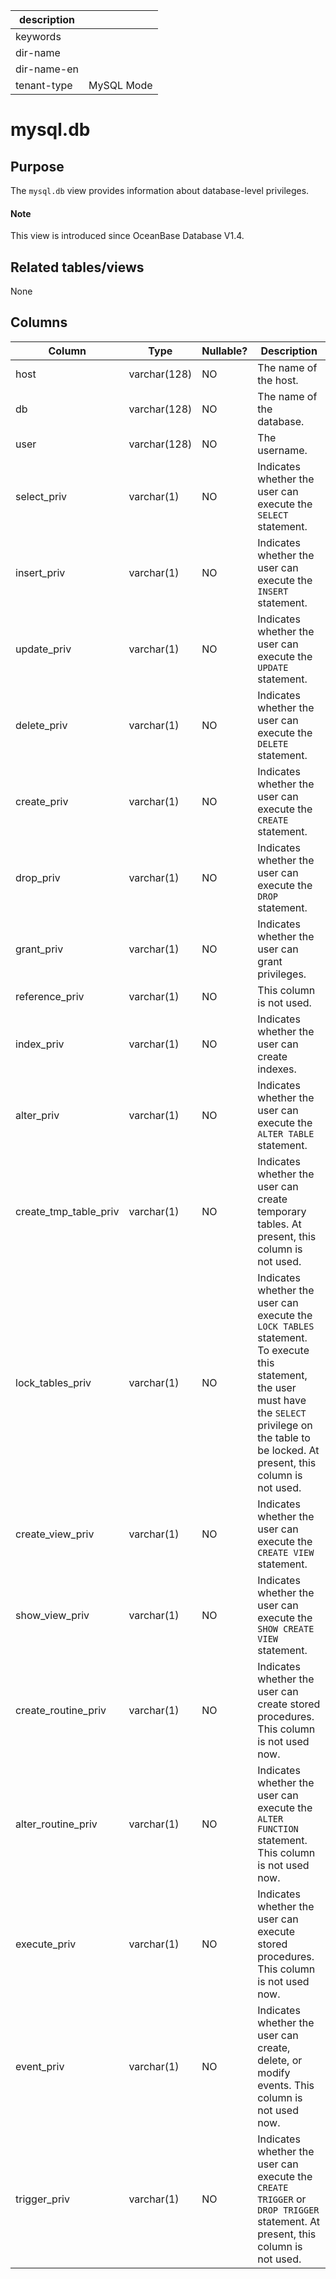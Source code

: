 |description||
|---|---|
|keywords||
|dir-name||
|dir-name-en||
|tenant-type|MySQL Mode|

# mysql.db

## Purpose

The `mysql.db` view provides information about database-level privileges.

<main id="notice" type='explain'>
  <h4>Note</h4>
  <p>This view is introduced since OceanBase Database V1.4. </p>
</main>

## Related tables/views

None

## Columns

| **Column** | **Type** | **Nullable?** | **Description** |
|-----------------------|--------------|----------------|------------------------------------------------------------------------|
| host | varchar(128) | NO | The name of the host. |
| db | varchar(128) | NO | The name of the database. |
| user | varchar(128) | NO | The username. |
| select_priv | varchar(1) | NO | Indicates whether the user can execute the `SELECT` statement. |
| insert_priv | varchar(1) | NO | Indicates whether the user can execute the `INSERT` statement. |
| update_priv | varchar(1) | NO | Indicates whether the user can execute the `UPDATE` statement. |
| delete_priv | varchar(1) | NO | Indicates whether the user can execute the `DELETE` statement. |
| create_priv | varchar(1) | NO | Indicates whether the user can execute the `CREATE` statement. |
| drop_priv | varchar(1) | NO | Indicates whether the user can execute the `DROP` statement. |
| grant_priv | varchar(1) | NO | Indicates whether the user can grant privileges. |
| reference_priv | varchar(1) | NO | This column is not used. |
| index_priv | varchar(1) | NO | Indicates whether the user can create indexes. |
| alter_priv | varchar(1) | NO | Indicates whether the user can execute the `ALTER TABLE` statement. |
| create_tmp_table_priv | varchar(1) | NO | Indicates whether the user can create temporary tables. At present, this column is not used. |
| lock_tables_priv | varchar(1) | NO | Indicates whether the user can execute the `LOCK TABLES` statement. To execute this statement, the user must have the `SELECT` privilege on the table to be locked. At present, this column is not used. |
| create_view_priv | varchar(1) | NO | Indicates whether the user can execute the `CREATE VIEW` statement. |
| show_view_priv | varchar(1) | NO | Indicates whether the user can execute the `SHOW CREATE VIEW` statement. |
| create_routine_priv | varchar(1) | NO | Indicates whether the user can create stored procedures. This column is not used now. |
| alter_routine_priv | varchar(1) | NO | Indicates whether the user can execute the `ALTER FUNCTION` statement. This column is not used now. |
| execute_priv | varchar(1) | NO | Indicates whether the user can execute stored procedures. This column is not used now. |
| event_priv | varchar(1) | NO | Indicates whether the user can create, delete, or modify events. This column is not used now. |
| trigger_priv | varchar(1) | NO | Indicates whether the user can execute the `CREATE TRIGGER` or `DROP TRIGGER` statement. At present, this column is not used. |
